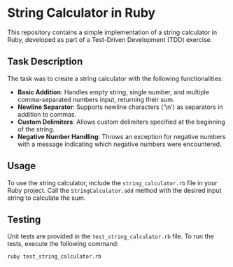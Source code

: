 # String Calculator in Ruby

This repository contains a simple implementation of a string calculator in Ruby, developed as part of a Test-Driven Development (TDD) exercise.

## Task Description

The task was to create a string calculator with the following functionalities:

- **Basic Addition**: Handles empty string, single number, and multiple comma-separated numbers input, returning their sum.
- **Newline Separator**: Supports newline characters ('\n') as separators in addition to commas.
- **Custom Delimiters**: Allows custom delimiters specified at the beginning of the string.
- **Negative Number Handling**: Throws an exception for negative numbers with a message indicating which negative numbers were encountered.

## Usage

To use the string calculator, include the `string_calculator.rb` file in your Ruby project. Call the `StringCalculator.add` method with the desired input string to calculate the sum.

## Testing

Unit tests are provided in the `test_string_calculator.rb` file. To run the tests, execute the following command:

```bash
ruby test_string_calculator.rb

